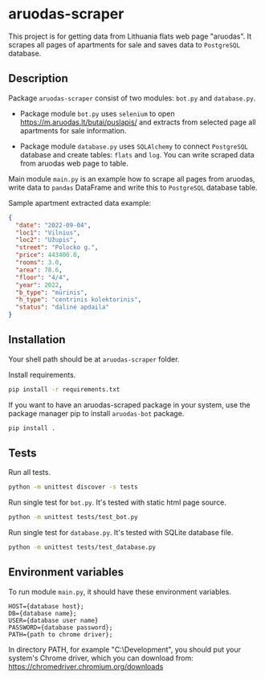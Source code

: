 # aruodas-scraper
This project is for getting data from Lithuania flats web page "aruodas". It scrapes all pages of 
apartments for sale and saves data to ```PostgreSQL``` database.
## Description
Package ```aruodas-scraper``` consist of two modules: ```bot.py``` and ```database.py```.


- Package module ```bot.py``` uses ```selenium``` to open https://m.aruodas.lt/butai/puslapis/
and extracts from selected page all apartments for sale information.


- Package module ```database.py``` uses ```SQLAlchemy``` to connect ```PostgreSQL``` database and 
create tables: ```flats``` and ```log```. You can write scraped data from aruodas
web page to table.

  
Main module ```main.py``` is an example how to scrape all pages from aruodas, 
write data to ```pandas``` DataFrame and write this to ```PostgreSQL``` 
database table.

Sample apartment extracted data example:
```json
{
  "date": "2022-09-04",
  "loc1": "Vilnius",
  "loc2": "Užupis",
  "street": "Polocko g.",
  "price": 443400.0,
  "rooms": 3.0,
  "area": 78.6, 
  "floor": "4/4", 
  "year": 2022, 
  "b_type": "mūrinis",
  "h_type": "centrinis kolektorinis",
  "status": "dalinė apdaila"
}
```

## Installation
Your shell path should be at ```aruodas-scraper``` folder.

Install requirements.
```bash
pip install -r requirements.txt
```
If you want to have an aruodas-scraped package in your system,
use the package manager pip to install ```aruodas-bot``` package.
```bash
pip install .
```

## Tests
Run all tests.
```bash
python -m unittest discover -s tests
```
Run single test for ```bot.py```.
It's tested with static html page source.
```bash
python -m unittest tests/test_bot.py
```
Run single test for ```database.py```.
It's tested with SQLite database file.
```bash
python -m unittest tests/test_database.py
```

## Environment variables
To run module ```main.py```, it should have these environment variables.
```
HOST={database host};
DB={database name};
USER={database user name}
PASSWORD={database password};
PATH={path to chrome driver};
```
In directory PATH, for example "C:\Development", you should put your system's Chrome driver,
which you can download from: https://chromedriver.chromium.org/downloads

